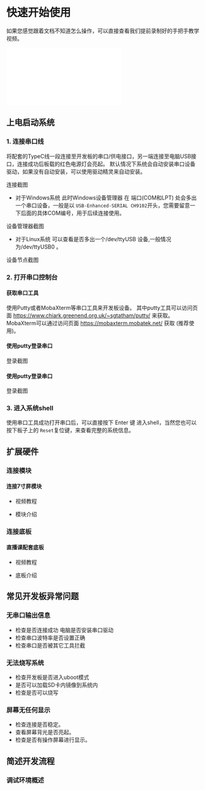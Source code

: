 # 快速开始使用
如果您感觉跟着文档不知道怎么操作，可以直接查看我们提前录制好的手把手教学视频。

<iframe src="//player.bilibili.com/player.html?aid=293906511&bvid=BV18F411a7jM&cid=434612050&page=1"scrolling="no" border="0" frameborder="no" framespacing="0" allowfullscreen="true">  </iframe>

## 上电启动系统
### 1. 连接串口线
将配套的TypeC线一段连接至开发板的串口/供电接口，另一端连接至电脑USB接口，连接成功后板载的红色电源灯会亮起。
默认情况下系统会自动安装串口设备驱动，如果没有自动安装，可以使用驱动精灵来自动安装。

连接截图

* 对于Windows系统
此时Windows设备管理器 在 端口(COM和LPT) 处会多出一个串口设备，一般是以 `USB-Enhanced-SERIAL CH9102`开头，您需要留意一下后面的具体COM编号，用于后续连接使用。

设备管理器截图

* 对于Linux系统
可以查看是否多出一个/dev/ttyUSB 设备,一般情况为/dev/ttyUSB0 。

设备节点截图

### 2. 打开串口控制台
#### 获取串口工具
使用Putty或者MobaXterm等串口工具来开发板设备。
其中putty工具可以访问页面  https://www.chiark.greenend.org.uk/~sgtatham/putty/  来获取。
MobaXterm可以通过访问页面 https://mobaxterm.mobatek.net/ 获取 (推荐使用)。

#### 使用putty登录串口
登录截图

#### 使用putty登录串口
登录截图

### 3. 进入系统shell
使用串口工具成功打开串口后，可以直接按下 Enter 键 进入shell，当然您也可以按下板子上的 `Reset`复位键，来查看完整的系统信息。

## 扩展硬件

### 连接模块

#### 连接7寸屏模块
* 视频教程
 
* 模块介绍 

### 连接底板
#### 直播课配套底板
* 视频教程
  
* 底板介绍


## 常见开发板异常问题
### 无串口输出信息
* 检查是否连接成功 电脑是否安装串口驱动
* 检查串口波特率是否设置正确
* 检查串口是否被其它工具拦截
  
### 无法烧写系统
* 检查开发板是否进入uboot模式
* 是否可以加载SD卡内镜像到系统内
* 检查是否可以烧写
  
###  屏幕无任何显示
* 检查连接是否稳定。
* 查看屏幕背光是否亮起。
* 检查是否有操作屏幕进行显示。


## 简述开发流程

### 调试环境概述 
